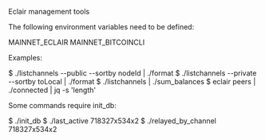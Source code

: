 Eclair management tools

The following environment variables need to be defined:

 MAINNET_ECLAIR
 MAINNET_BITCOINCLI


Examples:

 $ ./listchannels --public --sortby nodeId  | ./format
 $ ./listchannels --private --sortby toLocal | ./format
 $ ./listchannels | ./sum_balances
 $ eclair peers | ./connected | jq -s 'length'


Some commands require init_db:

 $ ./init_db
 $ ./last_active 718327x534x2
 $ ./relayed_by_channel 718327x534x2

